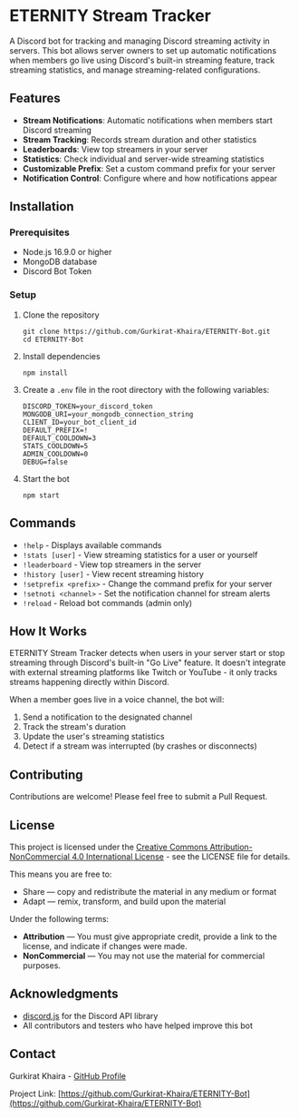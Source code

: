 # ETERNITY Stream Tracker

A Discord bot for tracking and managing Discord streaming activity in servers. This bot allows server owners to set up automatic notifications when members go live using Discord's built-in streaming feature, track streaming statistics, and manage streaming-related configurations.

## Features

- **Stream Notifications**: Automatic notifications when members start Discord streaming
- **Stream Tracking**: Records stream duration and other statistics
- **Leaderboards**: View top streamers in your server
- **Statistics**: Check individual and server-wide streaming statistics
- **Customizable Prefix**: Set a custom command prefix for your server
- **Notification Control**: Configure where and how notifications appear

## Installation

### Prerequisites

- Node.js 16.9.0 or higher
- MongoDB database
- Discord Bot Token

### Setup

1. Clone the repository
   ```
   git clone https://github.com/Gurkirat-Khaira/ETERNITY-Bot.git
   cd ETERNITY-Bot
   ```

2. Install dependencies
   ```
   npm install
   ```

3. Create a `.env` file in the root directory with the following variables:
   ```
   DISCORD_TOKEN=your_discord_token
   MONGODB_URI=your_mongodb_connection_string
   CLIENT_ID=your_bot_client_id
   DEFAULT_PREFIX=!
   DEFAULT_COOLDOWN=3
   STATS_COOLDOWN=5
   ADMIN_COOLDOWN=0
   DEBUG=false
   ```

4. Start the bot
   ```
   npm start
   ```

## Commands

- `!help` - Displays available commands
- `!stats [user]` - View streaming statistics for a user or yourself
- `!leaderboard` - View top streamers in the server
- `!history [user]` - View recent streaming history
- `!setprefix <prefix>` - Change the command prefix for your server
- `!setnoti <channel>` - Set the notification channel for stream alerts
- `!reload` - Reload bot commands (admin only)

## How It Works

ETERNITY Stream Tracker detects when users in your server start or stop streaming through Discord's built-in "Go Live" feature. It doesn't integrate with external streaming platforms like Twitch or YouTube - it only tracks streams happening directly within Discord.

When a member goes live in a voice channel, the bot will:
1. Send a notification to the designated channel
2. Track the stream's duration
3. Update the user's streaming statistics
4. Detect if a stream was interrupted (by crashes or disconnects)

## Contributing

Contributions are welcome! Please feel free to submit a Pull Request.

## License

This project is licensed under the [Creative Commons Attribution-NonCommercial 4.0 International License](http://creativecommons.org/licenses/by-nc/4.0/) - see the LICENSE file for details.

This means you are free to:
- Share — copy and redistribute the material in any medium or format
- Adapt — remix, transform, and build upon the material

Under the following terms:
- **Attribution** — You must give appropriate credit, provide a link to the license, and indicate if changes were made.
- **NonCommercial** — You may not use the material for commercial purposes.

## Acknowledgments

- [discord.js](https://discord.js.org/) for the Discord API library
- All contributors and testers who have helped improve this bot

## Contact

Gurkirat Khaira - [GitHub Profile](https://github.com/Gurkirat-Khaira)

Project Link: [https://github.com/Gurkirat-Khaira/ETERNITY-Bot](https://github.com/Gurkirat-Khaira/ETERNITY-Bot) 